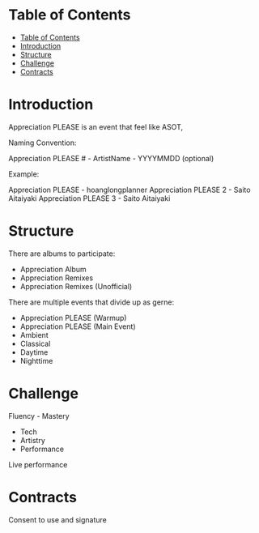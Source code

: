 # Table of Contents
- [Table of Contents](#table-of-contents)
- [Introduction](#introduction)
- [Structure](#structure)
- [Challenge](#challenge)
- [Contracts](#contracts)

# Introduction
Appreciation PLEASE is an event that feel like ASOT,

Naming Convention: 

Appreciation PLEASE # - ArtistName - YYYYMMDD (optional)

Example: 

Appreciation PLEASE - hoanglongplanner
Appreciation PLEASE 2 - Saito Aitaiyaki
Appreciation PLEASE 3 - Saito Aitaiyaki

# Structure

There are albums to participate:
- Appreciation Album
- Appreciation Remixes
- Appreciation Remixes (Unofficial)

There are multiple events that divide up as gerne:
- Appreciation PLEASE (Warmup)
- Appreciation PLEASE (Main Event)
- Ambient
- Classical
- Daytime
- Nighttime

# Challenge

Fluency - Mastery

- Tech
- Artistry
- Performance

Live performance

# Contracts

Consent to use and signature